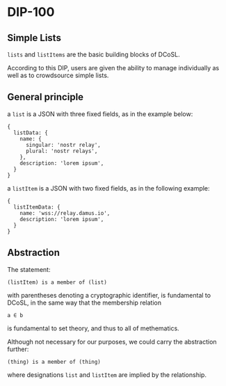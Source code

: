 DIP-100
======

Simple Lists
------------------------------

`lists` and `listItems` are the basic building blocks of DCoSL. 

According to this DIP, users are given the ability to manage individually as well as to crowdsource simple lists.

## General principle

a `list` is a JSON with three fixed fields, as in the example below: 

```
{
  listData: {
    name: {
      singular: 'nostr relay',
      plural: 'nostr relays',
    },
    description: 'lorem ipsum',
  }
}
```

a `listItem` is a JSON with two fixed fields, as in the following example:

```
{
  listItemData: {
    name: 'wss://relay.damus.io',
    description: 'lorem ipsum',
  }
}
```

## Abstraction

The statement: 

```
(listItem) is a member of (list)
```

with parentheses denoting a cryptographic identifier, is fundamental to DCoSL, in the same way that the membership relation

```a ∈ b```

is fundamental to set theory, and thus to all of methematics. 

Although not necessary for our purposes, we could carry the abstraction further:

```
(thing) is a member of (thing)
```

where designations `list` and `listItem` are implied by the relationship.
